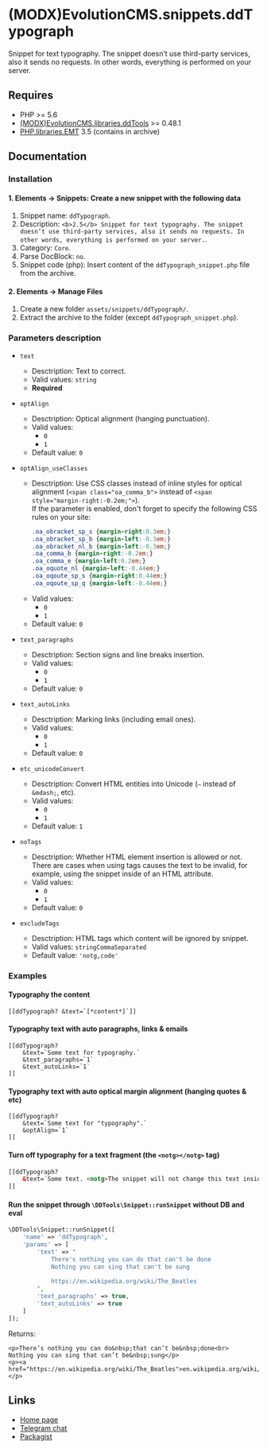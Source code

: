 # (MODX)EvolutionCMS.snippets.ddTypograph

Snippet for text typography.
The snippet doesn’t use third-party services, also it sends no requests. In other words, everything is performed on your server.


## Requires

* PHP >= 5.6
* [(MODX)EvolutionCMS.libraries.ddTools](https://code.divandesign.biz/modx/ddtools) >= 0.48.1
* [PHP.libraries.EMT](http://mdash.ru) 3.5 (contains in archive)


## Documentation


### Installation


#### 1. Elements → Snippets: Create a new snippet with the following data

1. Snippet name: `ddTypograph`.
2. Description: `<b>2.5</b> Snippet for text typography. The snippet doesn’t use third-party services, also it sends no requests. In other words, everything is performed on your server.`.
3. Category: `Core`.
4. Parse DocBlock: `no`.
5. Snippet code (php): Insert content of the `ddTypograph_snippet.php` file from the archive.


#### 2. Elements → Manage Files

1. Create a new folder `assets/snippets/ddTypograph/`.
2. Extract the archive to the folder (except `ddTypograph_snippet.php`).


### Parameters description

* `text`
	* Desctription: Text to correct.
	* Valid values: `string`
	* **Required**
	
* `optAlign`
	* Desctription: Optical alignment (hanging punctuation).
	* Valid values:
		* `0`
		* `1`
	* Default value: `0`
	
* `optAlign_useClasses`
	* Desctription: Use CSS classes instead of inline styles for optical alignment (`<span class="oa_comma_b">` instead of `<span style="margin-right:-0.2em;">`).  
		If the parameter is enabled, don't forget to specify the following CSS rules on your site:
		```css
		.oa_obracket_sp_s {margin-right:0.3em;}
		.oa_obracket_sp_b {margin-left:-0.3em;}
		.oa_obracket_nl_b {margin-left:-0.3em;}
		.oa_comma_b {margin-right:-0.2em;}
		.oa_comma_e {margin-left:0.2em;}
		.oa_oquote_nl {margin-left:-0.44em;}
		.oa_oqoute_sp_s {margin-right:0.44em;}
		.oa_oqoute_sp_q {margin-left:-0.44em;}
		```
	* Valid values:
		* `0`
		* `1`
	* Default value: `0`
	
* `text_paragraphs`
	* Desctription: Section signs and line breaks insertion.
	* Valid values:
		* `0`
		* `1`
	* Default value: `0`
	
* `text_autoLinks`
	* Desctription: Marking links (including email ones).
	* Valid values:
		* `0`
		* `1`
	* Default value: `0`
	
* `etc_unicodeConvert`
	* Desctription: Convert HTML entities into Unicode (`—` instead of `&mdash;`, etc).
	* Valid values:
		* `0`
		* `1`
	* Default value: `1`
	
* `noTags`
	* Desctription: Whether HTML element insertion is allowed or not.  
		There are cases when using tags causes the text to be invalid, for example, using the snippet inside of an HTML attribute.
	* Valid values:
		* `0`
		* `1`
	* Default value: `0`
	
* `excludeTags`
	* Desctription: HTML tags which content will be ignored by snippet.
	* Valid values: `stringCommaSeparated`
	* Default value: `'notg,code'`


### Examples


#### Typography the content

```
[[ddTypograph? &text=`[*content*]`]]
```


#### Typography text with auto paragraphs, links & emails

```
[[ddTypograph?
	&text=`Some text for typography.`
	&text_paragraphs=`1`
	&text_autoLinks=`1`
]]
```


#### Typography text with auto optical margin alignment (hanging quotes & etc)

```
[[ddTypograph?
	&text=`Some text for "typography".`
	&optAlign=`1`
]]
```


#### Turn off typography for a text fragment (the `<notg></notg>` tag)

```html
[[ddTypograph?
	&text=`Some text. <notg>The snippet will not change this text inside the tag.</notg> It's easy.`
]]
```


#### Run the snippet through `\DDTools\Snippet::runSnippet` without DB and eval

```php
\DDTools\Snippet::runSnippet([
	'name' => 'ddTypograph',
	'params' => [
		'text' => "
			There's nothing you can do that can't be done
			Nothing you can sing that can't be sung
			
			https://en.wikipedia.org/wiki/The_Beatles
		",
		'text_paragraphs' => true,
		'text_autoLinks' => true
	]
]);
```

Returns:

```
<p>There’s nothing you can do&nbsp;that can’t be&nbsp;done<br>
Nothing you can sing that can’t be&nbsp;sung</p>
<p><a href="https://en.wikipedia.org/wiki/The_Beatles">en.wikipedia.org/wiki/The_Beatles</a></p>
```


## Links

* [Home page](https://code.divandesign.biz/modx/ddtypograph)
* [Telegram chat](https://t.me/dd_code)
* [Packagist](https://packagist.org/packages/dd/evolutioncms-snippets-ddtypograph)


<link rel="stylesheet" type="text/css" href="https://DivanDesign.ru/assets/files/ddMarkdown.css" />